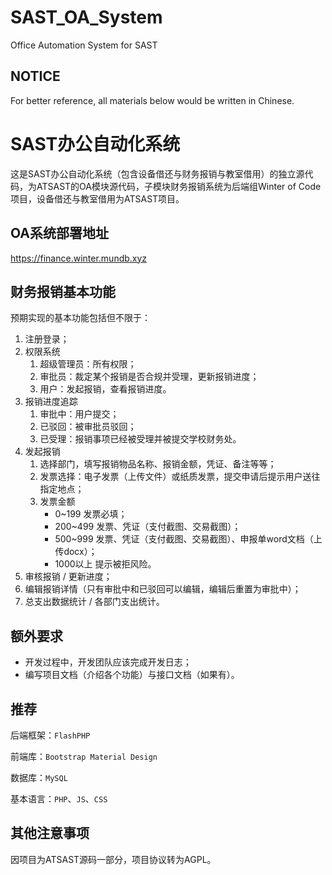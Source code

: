 # SAST_OA_System
Office Automation System for SAST

## NOTICE

For better reference, all materials below would be written in Chinese.

# SAST办公自动化系统

这是SAST办公自动化系统（包含设备借还与财务报销与教室借用）的独立源代码，为ATSAST的OA模块源代码，子模块财务报销系统为后端组Winter of Code项目，设备借还与教室借用为ATSAST项目。

## OA系统部署地址
https://finance.winter.mundb.xyz

## 财务报销基本功能

预期实现的基本功能包括但不限于：

1. 注册登录；
1. 权限系统
    1. 超级管理员：所有权限；
    1. 审批员：裁定某个报销是否合规并受理，更新报销进度；
    1. 用户：发起报销，查看报销进度。
1. 报销进度追踪
    1. 审批中：用户提交；
    1. 已驳回：被审批员驳回；
    1. 已受理：报销事项已经被受理并被提交学校财务处。
1. 发起报销
    1. 选择部门，填写报销物品名称、报销金额，凭证、备注等等；
    1. 发票选择：电子发票（上传文件）或纸质发票，提交申请后提示用户送往指定地点；
    1. 发票金额
        + 0~199 发票必填；
        + 200~499 发票、凭证（支付截图、交易截图）；
        + 500~999 发票、凭证（支付截图、交易截图）、申报单word文档（上传docx）；
        + 1000以上 提示被拒风险。
1. 审核报销 / 更新进度；
1. 编辑报销详情（只有审批中和已驳回可以编辑，编辑后重置为审批中）；
1. 总支出数据统计 / 各部门支出统计。

## 额外要求

+ 开发过程中，开发团队应该完成开发日志；
+ 编写项目文档（介绍各个功能）与接口文档（如果有）。

## 推荐

后端框架：`FlashPHP`

前端库：`Bootstrap Material Design`

数据库：`MySQL`

基本语言：`PHP`、`JS`、`CSS`

## 其他注意事项

因项目为ATSAST源码一部分，项目协议转为AGPL。
